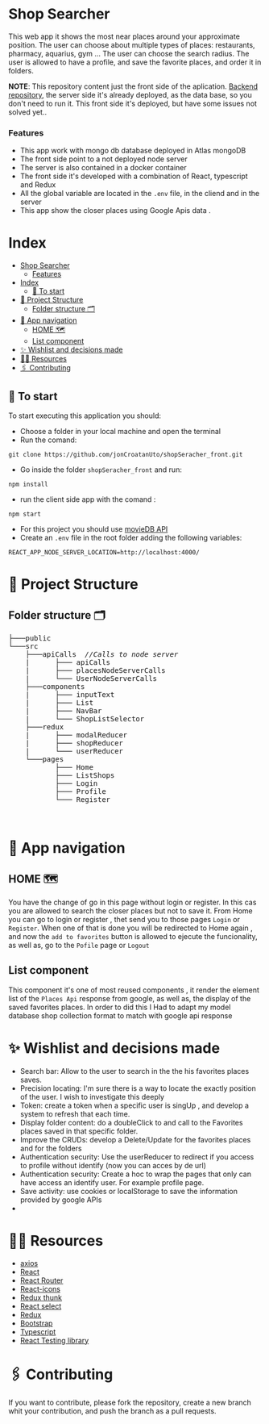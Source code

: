# Shop Searcher

This web app it shows the most near places around your approximate position.
The user can choose about multiple types of places: restaurants, pharmacy, aquarius, gym ...
The user can choose the search radius.
The user is allowed to have a profile, and save the favorite places, and order it in folders.

**NOTE**: This repository content just the front side of the aplication. [Backend repository](https://github.com/jonCroatanUto/shopSeracher_back.git), the server side it's already deployed, as the data base, so you don't need to run it.
This front side it's deployed, but have some issues not solved yet..

### Features

- This app work with mongo db database deployed in Atlas mongoDB
- The front side point to a not deployed node server
- The server is also contained in a docker container
- The front side it's developed with a combination of React, typescript and Redux
- All the global variable are located in the `.env` file, in the cliend and in the server
- This app show the closer places using Google Apis data .

# Index

- [Shop Searcher](#shop-searcher)
  - [Features](#features)
- [Index](#index)
  - [🚀 To start](#-to-start)
- [🦴 Project Structure](#-project-structure)
  - [Folder structure 🗂](#folder-structure-)
- [🧭 App navigation](#-app-navigation)
  - [HOME 🗺](#home-)
  - [List component](#list-component)
- [✨ Wishlist and decisions made](#-wishlist-and-decisions-made)
- [🕵️‍♂️ Resources](#️️-resources)
- [🖇️ Contributing](#️-contributing)

## 🚀 To start

To start executing this application you should:

- Choose a folder in your local machine and open the terminal
- Run the comand:

```
git clone https://github.com/jonCroatanUto/shopSeracher_front.git
```

- Go inside the folder `shopSeracher_front` and run:

```
npm install
```

- run the client side app with the comand :

```
npm start
```

- For this project you should use [movieDB API](https://developers.themoviedb.org/3)
- Create an `.env` file in the root folder adding the following variables:

```
REACT_APP_NODE_SERVER_LOCATION=http://localhost:4000/
```

###

# 🦴 Project Structure

## Folder structure 🗂

<pre>
├───public
└───src
    ├───apiCalls  <i>//Calls to node server </i>
    |	   ├─── apiCalls
    |      ├─── placesNodeServerCalls
    |      └─── UserNodeServerCalls 
    ├───components
    |      ├─── inputText
    |      ├─── List
    |      ├─── NavBar
    |      └─── ShopListSelector
    ├───redux
    |      ├─── modalReducer
    |      ├─── shopReducer
    |      └─── userReducer 
    └───pages
           ├─── Home
           ├─── ListShops
           ├─── Login
           ├─── Profile
           └─── Register 
   

</pre>

# 🧭 App navigation

## HOME 🗺

You have the change of go in this page without login or register. In this cas you are allowed to search the closer places but not to save it.
From Home you can go to login or register , thet send you to those pages `Login` or `Register`. When one of that is done you will be redirected to Home again , and now the `add to favorites` button is allowed to ejecute the funcionality, as well as, go to the `Pofile` page or `Logout`

## List component

This component it's one of most reused components , it render the element list of the `Places Api` response from google, as well as, the display of the saved favorites places.
In order to did this I Had to adapt my model database shop collection format to match with google api response

# ✨ Wishlist and decisions made

- Search bar: Allow to the user to search in the the his favorites places saves.
- Precision locating: I'm sure there is a way to locate the exactly position of the user. I wish to investigate this deeply
- Token: create a token when a specific user is singUp , and develop a system to refresh that each time.
- Display folder content: do a doubleClick to and call to the Favorites places saved in that specific folder.
- Improve the CRUDs: develop a Delete/Update for the favorites places and for the folders
- Authentication security: Use the userReducer to redirect if you access to profile without identify (now you can acces by de url)
- Authentication security: Create a hoc to wrap the pages that only can have access an identify user. For example profile page.
- Save activity: use cookies or localStorage to save the information provided by google APIs
-

# 🕵️‍♂️ Resources

- [axios](https://www.npmjs.com/package/axios)
- [React](https://es.reactjs.org/)
- [React Router](https://github.com/remix-run/react-router)
- [React-icons](https://react-icons.github.io/react-icons/)
- [Redux thunk](https://github.com/reduxjs/redux-thunk)
- [React select](https://react-select.com/home)
- [Redux](https://redux.js.org/)
- [Bootstrap](https://getbootstrap.com/)
- [Typescript](https://www.typescriptlang.org/)
- [React Testing library](https://testing-library.com/docs/react-testing-library/intro/)

# 🖇️ Contributing

If you want to contribute, please fork the repository, create a new branch whit your contribution, and push the branch as a pull requests.
